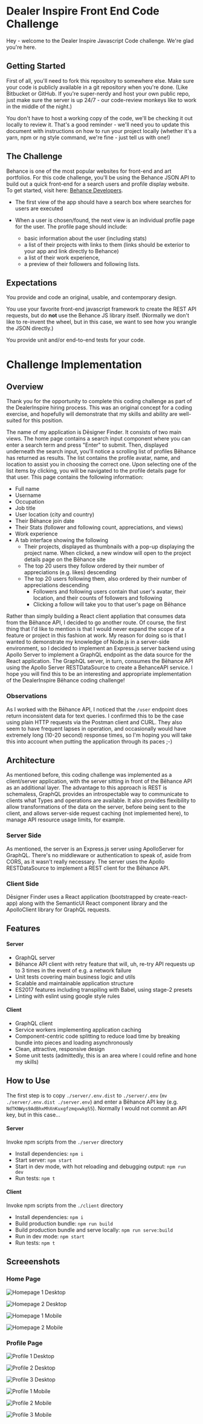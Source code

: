 # Dealer Inspire Front End Code Challenge

Hey - welcome to the Dealer Inspire Javascript Code challenge.  We're glad you're here.

## Getting Started

First of all, you'll need to fork this repository to somewhere else.  Make sure your code is publicly available in a git repository when you're done.   (Like Bitbucket or GitHub. If you're super-nerdy and host your own public repo, just make sure the server is up 24/7 - our code-review monkeys like to work in the middle of the night.)

You don't have to host a working copy of the code, we'll be checking it out locally to review it. That's a good reminder - we'll need you to update this document with instructions on how to run your project locally (whether it's a yarn, npm or ng style command, we're fine - just tell us with one!)

## The Challenge

Behance is one of the most popular websites for front-end and art portfolios.  For this code challenge, you'll be using the Behance JSON API to build out a quick front-end for a search users and profile display website.  To get started, visit here: [Behance Developers](https://www.behance.net/dev).

- The first view of the app should have a search box where searches for users are executed
- When a user is chosen/found, the next view is an individual profile page for the user. The profile page should include:

	- basic information about the user (including stats)
	- a list of their projects with links to them (links should be exterior to your app and link directly to Behance)
	- a list of their work experience,
	- a preview of their followers and following lists.

## Expectations

You provide and code an original, usable, and contemporary design.

You use your favorite front-end javascript framework to create the REST API requests, but do **not** use the Behance JS library itself. (Normally we don't like to re-invent the wheel, but in this case, we want to see how you wrangle the JSON directly.)

You provide unit and/or end-to-end tests for your code.

# Challenge Implementation

## Overview

Thank you for the opportunity to complete this coding challenge as part of the DealerInspire hiring process. 
This was an original concept for a coding exercise, and hopefully will demonstrate that my skills and ability are well-
suited for this position.

The name of my application is Dēsigner Finder. It consists of two main views. The home page contains a search input
component where you can enter a search term and press "Enter" to submit. Then, displayed underneath the search input, 
you'll notice a scrolling list of profiles Bēhance has returned as results. The list contains the profile avatar, name,
and location to assist you in choosing the correct one. Upon selecting one of the list items by clicking, you will be 
navigated to the profile details page for that user. This page contains the following information:

- Full name
- Username
- Occupation
- Job title
- User location (city and country)
- Their Bēhance join date
- Their Stats (follower and following count, appreciations, and views)
- Work experience
- A tab interface showing the following
    - Their projects, displayed as thumbnails with a pop-up displaying the project name. When clicked, a new window
    will open to the project details page on the Bēhance site
    - The top 20 users they follow ordered by their number of appreciations (e.g. likes) descending
    - The top 20 users following them, also ordered by their number of appreciations descending
        - Followers and following users contain that user's avatar, their location, and their counts of followers and 
        following
        - Clicking a follow will take you to that user's page on Bēhance

Rather than simply building a React client appliation that consumes data from the Bēhance API, I decided to go another
route. Of course, the first thing that I'd like to mention is that I would never expand the scope of a feature or project
in this fashion at work. My reason for doing so is that I wanted to demonstrate my knowledge of Node.js in a server-side
environment, so I decided to implement an Express.js server backend using Apollo Server to implement a GraphQL endpoint
as the data source for the React application. The GraphQL server, in turn, consumes the Bēhance API using the Apollo
Server RESTDataSource to create a BehanceAPI service. I hope you will find this to be an interesting and appropriate
implementation of the DealerInspire Bēhance coding challenge!

### Observations

As I worked with the Bēhance API, I noticed that the `/user` endpoint does return inconsistent data for text queries. I 
confirmed this to be the case using plain HTTP requests via the Postman client and CURL. They also seem to have frequent
lapses in operation, and occasionally would have extremely long (10-20 second) response times, so I'm hoping you will 
take this into account when putting the application through its paces ;-)

## Architecture

As mentioned before, this coding challenge was implemented as a client/server application, with the server sitting in
front of the Bēhance API as an additional layer. The advantage to this approach is REST is schemaless, GraphQL provides 
an introspectable way to communicate to clients what Types and operations are available. It also provides flexibility 
to allow transformations of the data on the server, before being sent to the client, and allows server-side request 
caching (not implemented here), to manage API resource usage limits, for example.

### Server Side

As mentioned, the server is an Express.js server using ApolloServer for GraphQL. There's no middleware or authentication
to speak of, aside from CORS, as it wasn't really necessary. The server uses the Apollo RESTDataSource to implement a 
REST client for the Bēhance API.

### Client Side

Dēsigner Finder uses a React application (bootstrapped by create-react-app) along with the SemanticUI React component
library and the ApolloClient library for GraphQL requests.

## Features

#### Server 

- GraphQL server
- Bēhance API client with retry feature that will, uh, re-try API requests up to 3 times in the event of e.g. a network
failure
- Unit tests covering main business logic and utils
- Scalable and maintainable application structure
- ES2017 features including transpiling with Babel, using stage-2 presets
- Linting with eslint using google style rules

#### Client

- GraphQL client
- Service workers implementing application caching 
- Component-centric code splitting to reduce load time by breaking bundle into pieces and loading asynchronously
- Clean, attractive, responsive design
- Some unit tests (admittedly, this is an area where I could refine and hone my skills)

## How to Use

The first step is to copy `./server/.env.dist` to `./server/.env` (`mv ./server/.env.dist ./server.env`) and enter a 
Bēhance API key (e.g. `NdTKNWys9AdBhxMhXnKuxgfzmqvwkg55`). Normally I would not commit an API key, but in this case... 

#### Server

Invoke npm scripts from the `./server` directory

- Install dependencies: `npm i`
- Start server: `npm start`
- Start in dev mode, with hot reloading and debugging output: `npm run dev`
- Run tests: `npm t`

#### Client

Invoke npm scripts from the `./client` directory

- Install dependencies: `npm i`
- Build production bundle: `npm run build`
- Build production bundle and serve locally: `npm run serve:build`
- Run in dev mode: `npm start`
- Run tests: `npm t`


## Screeenshots

### Home Page

![Homepage 1 Desktop](homepage-1_desktop.png)

![Homepage 2 Desktop](homepage-2_desktop.png)

![Homepage 1 Mobile](homepage-1_mobile.png)

![Homepage 2 Mobile](homepage-2_mobile.png)

### Profile Page

![Profile 1 Desktop](profile-1_desktop.png)

![Profile 2 Desktop](profile-2_desktop.png)

![Profile 3 Desktop](profile-3_desktop.png)

![Profile 1 Mobile](profile-1_mobile.png)

![Profile 2 Mobile](profile-2_mobile.png)

![Profile 3 Mobile](profile-3_mobile.png)

